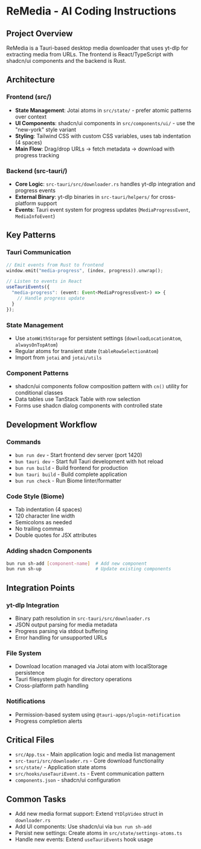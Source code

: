 # ReMedia - AI Coding Instructions

## Project Overview

ReMedia is a Tauri-based desktop media downloader that uses yt-dlp for extracting media from URLs. The frontend is React/TypeScript with shadcn/ui components and the backend is Rust.

## Architecture

### Frontend (src/)

- **State Management**: Jotai atoms in `src/state/` - prefer atomic patterns over context
- **UI Components**: shadcn/ui components in `src/components/ui/` - use the "new-york" style variant
- **Styling**: Tailwind CSS with custom CSS variables, uses tab indentation (4 spaces)
- **Main Flow**: Drag/drop URLs → fetch metadata → download with progress tracking

### Backend (src-tauri/)

- **Core Logic**: `src-tauri/src/downloader.rs` handles yt-dlp integration and progress events
- **External Binary**: yt-dlp binaries in `src-tauri/helpers/` for cross-platform support
- **Events**: Tauri event system for progress updates (`MediaProgressEvent`, `MediaInfoEvent`)

## Key Patterns

### Tauri Communication

```rust
// Emit events from Rust to frontend
window.emit("media-progress", (index, progress)).unwrap();
```

```typescript
// Listen to events in React
useTauriEvents({
  "media-progress": (event: Event<MediaProgressEvent>) => {
    // Handle progress update
  }
});
```

### State Management

- Use `atomWithStorage` for persistent settings (`downloadLocationAtom`, `alwaysOnTopAtom`)
- Regular atoms for transient state (`tableRowSelectionAtom`)
- Import from `jotai` and `jotai/utils`

### Component Patterns

- shadcn/ui components follow composition pattern with `cn()` utility for conditional classes
- Data tables use TanStack Table with row selection
- Forms use shadcn dialog components with controlled state

## Development Workflow

### Commands

- `bun run dev` - Start frontend dev server (port 1420)
- `bun tauri dev` - Start full Tauri development with hot reload
- `bun run build` - Build frontend for production
- `bun tauri build` - Build complete application
- `bun run check` - Run Biome linter/formatter

### Code Style (Biome)

- Tab indentation (4 spaces)
- 120 character line width
- Semicolons as needed
- No trailing commas
- Double quotes for JSX attributes

### Adding shadcn Components

```bash
bun run sh-add [component-name]  # Add new component
bun run sh-up                    # Update existing components
```

## Integration Points

### yt-dlp Integration

- Binary path resolution in `src-tauri/src/downloader.rs`
- JSON output parsing for media metadata
- Progress parsing via stdout buffering
- Error handling for unsupported URLs

### File System

- Download location managed via Jotai atom with localStorage persistence
- Tauri filesystem plugin for directory operations
- Cross-platform path handling

### Notifications

- Permission-based system using `@tauri-apps/plugin-notification`
- Progress completion alerts

## Critical Files

- `src/App.tsx` - Main application logic and media list management
- `src-tauri/src/downloader.rs` - Core download functionality
- `src/state/` - Application state atoms
- `src/hooks/useTauriEvent.ts` - Event communication pattern
- `components.json` - shadcn/ui configuration

## Common Tasks

- Add new media format support: Extend `YtDlpVideo` struct in `downloader.rs`
- Add UI components: Use shadcn/ui via `bun run sh-add`
- Persist new settings: Create atoms in `src/state/settings-atoms.ts`
- Handle new events: Extend `useTauriEvents` hook usage
